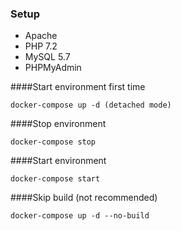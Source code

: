 
### Setup
- Apache
- PHP 7.2
- MySQL 5.7
- PHPMyAdmin

####Start environment first time

`docker-compose up -d (detached mode)`

####Stop environment

`docker-compose stop`

####Start environment

`docker-compose start ` 

####Skip build (not recommended)

`docker-compose up -d --no-build `  